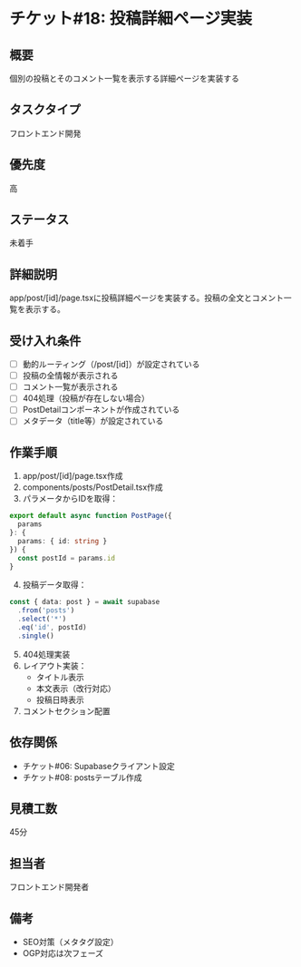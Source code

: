 # チケット#18: 投稿詳細ページ実装

## 概要
個別の投稿とそのコメント一覧を表示する詳細ページを実装する

## タスクタイプ
フロントエンド開発

## 優先度
高

## ステータス
未着手

## 詳細説明
app/post/[id]/page.tsxに投稿詳細ページを実装する。投稿の全文とコメント一覧を表示する。

## 受け入れ条件
- [ ] 動的ルーティング（/post/[id]）が設定されている
- [ ] 投稿の全情報が表示される
- [ ] コメント一覧が表示される
- [ ] 404処理（投稿が存在しない場合）
- [ ] PostDetailコンポーネントが作成されている
- [ ] メタデータ（title等）が設定されている

## 作業手順
1. app/post/[id]/page.tsx作成
2. components/posts/PostDetail.tsx作成
3. パラメータからIDを取得：
```typescript
export default async function PostPage({ 
  params 
}: { 
  params: { id: string } 
}) {
  const postId = params.id
}
```
4. 投稿データ取得：
```typescript
const { data: post } = await supabase
  .from('posts')
  .select('*')
  .eq('id', postId)
  .single()
```
5. 404処理実装
6. レイアウト実装：
   - タイトル表示
   - 本文表示（改行対応）
   - 投稿日時表示
7. コメントセクション配置

## 依存関係
- チケット#06: Supabaseクライアント設定
- チケット#08: postsテーブル作成

## 見積工数
45分

## 担当者
フロントエンド開発者

## 備考
- SEO対策（メタタグ設定）
- OGP対応は次フェーズ